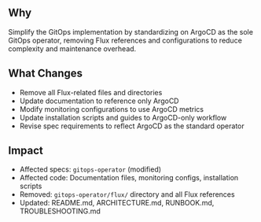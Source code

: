 ## Why
Simplify the GitOps implementation by standardizing on ArgoCD as the sole GitOps operator, removing Flux references and configurations to reduce complexity and maintenance overhead.

## What Changes
- Remove all Flux-related files and directories
- Update documentation to reference only ArgoCD
- Modify monitoring configurations to use ArgoCD metrics
- Update installation scripts and guides to ArgoCD-only workflow
- Revise spec requirements to reflect ArgoCD as the standard operator

## Impact
- Affected specs: `gitops-operator` (modified)
- Affected code: Documentation files, monitoring configs, installation scripts
- Removed: `gitops-operator/flux/` directory and all Flux references
- Updated: README.md, ARCHITECTURE.md, RUNBOOK.md, TROUBLESHOOTING.md
